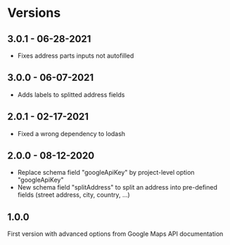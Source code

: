 # Versions

## 3.0.1 - 06-28-2021

- Fixes address parts inputs not autofilled

## 3.0.0 - 06-07-2021

- Adds labels to splitted address fields

## 2.0.1 - 02-17-2021

- Fixed a wrong dependency to lodash

## 2.0.0 - 08-12-2020

- Replace schema field "googleApiKey" by project-level option "googleApiKey"
- New schema field "splitAddress" to split an address into pre-defined fields (street address, city, country, ...)

## 1.0.0

First version with advanced options from Google Maps API documentation
